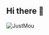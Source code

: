 ## Hi there 👋
![JustMou](https://i.giphy.com/media/v1.Y2lkPTc5MGI3NjExeGMxNW1vMGFhMXA4NTY3ZHB1eWx2b2J6cnVtdGVxc2lneGVkcjI5NyZlcD12MV9pbnRlcm5hbF9naWZfYnlfaWQmY3Q9Zw/3oz8xs8Xv5TywQWBkA/giphy.gif)
<!--
**KheawKachee/KheawKachee** is a ✨ _special_ ✨ repository because its `README.md` (this file) appears on your GitHub profile.

Here are some ideas to get you started:

- 🔭 I’m currently working on ...
- 🌱 I’m currently learning ...
- 👯 I’m looking to collaborate on ...
- 🤔 I’m looking for help with ...
- 💬 Ask me about ...
- 📫 How to reach me: ...
- 😄 Pronouns: ...
- ⚡ Fun fact: ...
-->

